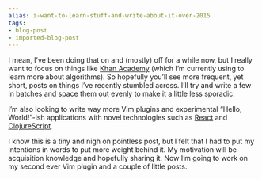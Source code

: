 ```yaml
---
alias: i-want-to-learn-stuff-and-write-about-it-over-2015
tags:
- blog-post
- imported-blog-post
---
```



I mean, I’ve been doing that on and (mostly) off for a while now, but I really want to focus on things like [Khan Academy](https://www.khanacademy.org/) (which I’m currently using to learn more about algorithms). So hopefully you’ll see more frequent, yet short, posts on things I’ve recently stumbled across. I’ll try and write a few in batches and space them out evenly to make it a little less sporadic.

I’m also looking to write way more Vim plugins and experimental “Hello, World!”-ish applications with novel technologies such as [React](http://facebook.github.io/react/) and [ClojureScript](https://github.com/clojure/clojurescript).

I know this is a tiny and nigh on pointless post, but I felt that I had to put my intentions in words to put more weight behind it. My motivation will be acquisition knowledge and hopefully sharing it. Now I’m going to work on my second ever Vim plugin and a couple of little posts.
